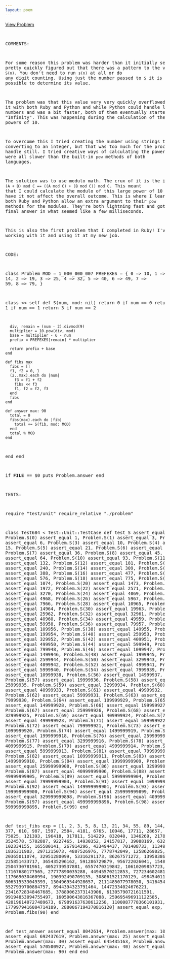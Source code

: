 ```yaml
---
layout: poem
---
```



<html><head><title>Euler - Problem 684</title>
<p><a href="http://projecteuler.net/problem=684" target="_blank">View Problem</a></p>
<pre>

COMMENTS:

For some reason this problem was harder than it initially seamed.  I pretty
quickly figured out that there was a pattern to the values of `S(n)`.  You
don't need to run `s(n)` at all or do any digit counting.  Using just the
number passed to `S` it is possible to determine its value.

The problem was that this value very very quickly overflowed.  I tried it with
both Ruby and Python and while Python could handle larger numbers and was a bit
faster, both of them eventually started returning "Infinity".  This was
happening during the calculation of the large powers of 10.

To overcome this I tried creating the number using strings then converting to
an integer, but that was too much for the processor to handle still.  I tried
creative ways of calculating the power, but they were all slower than the
built-in `pow` methods of both languages.

The solution was to use modulo math.  The crux of it is the identity
`(A + B) mod C == ((A mod C) + (B mod C)) mod C`.  This meant that I could
calculate the modulo of this large power of 10 up front and have it not affect
the overall outcome.  This is where I learned that both Ruby and Python allow
an extra argument to their `pow` methods for the modules.  They're both
lightning fast and got me the final answer in what seemed like a few
milliseconds.

This is also the first problem that I completed in Ruby!  I've been working
with it and using it at my new job.


CODE:

class Problem
  MOD = 1_000_000_007
  PREFEXES = {
    0 => 10,
    1 => 14,
    2 => 19,
    3 => 25,
    4 => 32,
    5 => 40,
    6 => 49,
    7 => 59,
    8 => 79,
  }

  class << self
    def S(num, mod: nil)
      return 0 if num == 0
      return 1 if num == 1
      return 3 if num == 2

      div, remain = (num - 2).divmod(9)
      multiplier = 10.pow(div, mod)
      base = multiplier - 6 - num
      prefix = PREFEXES[remain] * multiplier

      return prefix + base
    end

    def fibs max
      fibs = []
      f1, f2 = 0, 1
      (2..max).each do |num|
        f3 = f1 + f2
        fibs << f3
        f1, f2 = f2, f3
      end
      fibs
    end

    def answer max: 90
      total = 0
      fibs(max).each do |fib|
        total += S(fib, mod: MOD)
      end
      total % MOD
    end
  end
end

if __FILE__ == $0
  puts Problem.answer
end


TESTS:

require "test/unit"
require_relative "./problem"

class Test684 < Test::Unit::TestCase
  def test_S
    assert_equal            0, Problem.S(0)
    assert_equal            1, Problem.S(1)
    assert_equal            3, Problem.S(2)
    assert_equal            6, Problem.S(3)
    assert_equal           10, Problem.S(4)
    assert_equal           15, Problem.S(5)
    assert_equal           21, Problem.S(6)
    assert_equal           28, Problem.S(7)
    assert_equal           36, Problem.S(8)
    assert_equal           45, Problem.S(9)
    assert_equal           64, Problem.S(10)
    assert_equal           93, Problem.S(11)
    assert_equal          132, Problem.S(12)
    assert_equal          181, Problem.S(13)
    assert_equal          240, Problem.S(14)
    assert_equal          309, Problem.S(15)
    assert_equal          388, Problem.S(16)
    assert_equal          477, Problem.S(17)
    assert_equal          576, Problem.S(18)
    assert_equal          775, Problem.S(19)
    assert_equal         1074, Problem.S(20)
    assert_equal         1473, Problem.S(21)
    assert_equal         1972, Problem.S(22)
    assert_equal         2571, Problem.S(23)
    assert_equal         3270, Problem.S(24)
    assert_equal         4069, Problem.S(25)
    assert_equal         4968, Problem.S(26)
    assert_equal         5967, Problem.S(27)
    assert_equal         7966, Problem.S(28)
    assert_equal        10965, Problem.S(29)
    assert_equal        14964, Problem.S(30)
    assert_equal        19963, Problem.S(31)
    assert_equal        25962, Problem.S(32)
    assert_equal        32961, Problem.S(33)
    assert_equal        40960, Problem.S(34)
    assert_equal        49959, Problem.S(35)
    assert_equal        59958, Problem.S(36)
    assert_equal        79957, Problem.S(37)
    assert_equal       109956, Problem.S(38)
    assert_equal       149955, Problem.S(39)
    assert_equal       199954, Problem.S(40)
    assert_equal       259953, Problem.S(41)
    assert_equal       329952, Problem.S(42)
    assert_equal       409951, Problem.S(43)
    assert_equal       499950, Problem.S(44)
    assert_equal       599949, Problem.S(45)
    assert_equal       799948, Problem.S(46)
    assert_equal      1099947, Problem.S(47)
    assert_equal      1499946, Problem.S(48)
    assert_equal      1999945, Problem.S(49)
    assert_equal      2599944, Problem.S(50)
    assert_equal      3299943, Problem.S(51)
    assert_equal      4099942, Problem.S(52)
    assert_equal      4999941, Problem.S(53)
    assert_equal      5999940, Problem.S(54)
    assert_equal      7999939, Problem.S(55)
    assert_equal     10999938, Problem.S(56)
    assert_equal     14999937, Problem.S(57)
    assert_equal     19999936, Problem.S(58)
    assert_equal     25999935, Problem.S(59)
    assert_equal     32999934, Problem.S(60)
    assert_equal     40999933, Problem.S(61)
    assert_equal     49999932, Problem.S(62)
    assert_equal     59999931, Problem.S(63)
    assert_equal     79999930, Problem.S(64)
    assert_equal    109999929, Problem.S(65)
    assert_equal    149999928, Problem.S(66)
    assert_equal    199999927, Problem.S(67)
    assert_equal    259999926, Problem.S(68)
    assert_equal    329999925, Problem.S(69)
    assert_equal    409999924, Problem.S(70)
    assert_equal    499999923, Problem.S(71)
    assert_equal    599999922, Problem.S(72)
    assert_equal    799999921, Problem.S(73)
    assert_equal   1099999920, Problem.S(74)
    assert_equal   1499999919, Problem.S(75)
    assert_equal   1999999918, Problem.S(76)
    assert_equal   2599999917, Problem.S(77)
    assert_equal   3299999916, Problem.S(78)
    assert_equal   4099999915, Problem.S(79)
    assert_equal   4999999914, Problem.S(80)
    assert_equal   5999999913, Problem.S(81)
    assert_equal   7999999912, Problem.S(82)
    assert_equal  10999999911, Problem.S(83)
    assert_equal  14999999910, Problem.S(84)
    assert_equal  19999999909, Problem.S(85)
    assert_equal  25999999908, Problem.S(86)
    assert_equal  32999999907, Problem.S(87)
    assert_equal  40999999906, Problem.S(88)
    assert_equal  49999999905, Problem.S(89)
    assert_equal  59999999904, Problem.S(90)
    assert_equal  79999999903, Problem.S(91)
    assert_equal 109999999902, Problem.S(92)
    assert_equal 149999999901, Problem.S(93)
    assert_equal 199999999900, Problem.S(94)
    assert_equal 259999999899, Problem.S(95)
    assert_equal 329999999898, Problem.S(96)
    assert_equal 409999999897, Problem.S(97)
    assert_equal 499999999896, Problem.S(98)
    assert_equal 599999999895, Problem.S(99)
  end

  def test_fibs
    exp = [1, 2, 3, 5, 8, 13, 21, 34, 55, 89, 144, 233, 377, 610, 987, 1597,
           2584, 4181, 6765, 10946, 17711, 28657, 46368, 75025, 121393, 196418,
           317811, 514229, 832040, 1346269, 2178309, 3524578, 5702887, 9227465,
           14930352, 24157817, 39088169, 63245986, 102334155, 165580141,
           267914296, 433494437, 701408733, 1134903170, 1836311903, 2971215073,
           4807526976, 7778742049, 12586269025, 20365011074, 32951280099,
           53316291173, 86267571272, 139583862445, 225851433717, 365435296162,
           591286729879, 956722026041, 1548008755920, 2504730781961,
           4052739537881, 6557470319842, 10610209857723, 17167680177565,
           27777890035288, 44945570212853, 72723460248141, 117669030460994,
           190392490709135, 308061521170129, 498454011879264, 806515533049393,
           1304969544928657, 2111485077978050, 3416454622906707,
           5527939700884757, 8944394323791464, 14472334024676221,
           23416728348467685, 37889062373143906, 61305790721611591,
           99194853094755497, 160500643816367088, 259695496911122585,
           420196140727489673, 679891637638612258, 1100087778366101931,
           1779979416004714189, 2880067194370816120]
    assert_equal exp, Problem.fibs(90)
  end

  def test_answer
    assert_equal 8042614, Problem.answer(max: 10)
    assert_equal 692437619, Problem.answer(max: 25)
    assert_equal 159166760, Problem.answer(max: 30)
    assert_equal 645435163, Problem.answer(max: 35)
    assert_equal 570500927, Problem.answer(max: 40)
    assert_equal 922058210, Problem.answer(max: 90)
  end
end


</pre></body></html>
